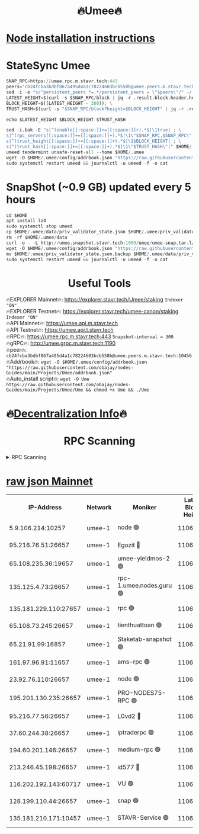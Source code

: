 <h1 align="center"> 🔥Umee🔥</h1>


[Node installation instructions](https://github.com/obajay/nodes-Guides/tree/main/Projects/Umee)
=
# StateSync Umee
```python
SNAP_RPC=https://umee.rpc.m.stavr.tech:443
peers="cb24fcba3bdbf867a495d4a1c78224603bcb558b@umee.peers.m.stavr.tech:10456"
sed -i -e "s/^persistent_peers *=.*/persistent_peers = \"$peers\"/" ~/.umee/config/config.toml
LATEST_HEIGHT=$(curl -s $SNAP_RPC/block | jq -r .result.block.header.height); \
BLOCK_HEIGHT=$((LATEST_HEIGHT - 300)); \
TRUST_HASH=$(curl -s "$SNAP_RPC/block?height=$BLOCK_HEIGHT" | jq -r .result.block_id.hash)

echo $LATEST_HEIGHT $BLOCK_HEIGHT $TRUST_HASH

sed -i.bak -E "s|^(enable[[:space:]]+=[[:space:]]+).*$|\1true| ; \
s|^(rpc_servers[[:space:]]+=[[:space:]]+).*$|\1\"$SNAP_RPC,$SNAP_RPC\"| ; \
s|^(trust_height[[:space:]]+=[[:space:]]+).*$|\1$BLOCK_HEIGHT| ; \
s|^(trust_hash[[:space:]]+=[[:space:]]+).*$|\1\"$TRUST_HASH\"|" $HOME/.umee/config/config.toml
umeed tendermint unsafe-reset-all --home $HOME/.umee
wget -O $HOME/.umee/config/addrbook.json "https://raw.githubusercontent.com/obajay/nodes-Guides/main/Projects/Umee/addrbook.json"
sudo systemctl restart umeed && journalctl -u umeed -f -o cat
```
# SnapShot (~0.9 GB) updated every 5 hours
```python
cd $HOME
apt install lz4
sudo systemctl stop umeed
cp $HOME/.umee/data/priv_validator_state.json $HOME/.umee/priv_validator_state.json.backup
rm -rf $HOME/.umee/data
curl -o - -L http://umee.snapshot.stavr.tech:1000/umee/umee-snap.tar.lz4 | lz4 -c -d - | tar -x -C $HOME/.umee --strip-components 2
wget -O $HOME/.umee/config/addrbook.json "https://raw.githubusercontent.com/obajay/nodes-Guides/main/Projects/Umee/addrbook.json"
mv $HOME/.umee/priv_validator_state.json.backup $HOME/.umee/data/priv_validator_state.json
sudo systemctl restart umeed && journalctl -u umeed -f -o cat
```
 <h1 align="center"> Useful Tools</h1>

🔥EXPLORER Mainnet🔥:      https://explorer.stavr.tech/Umee/staking             `Indexer "ON"` \
🔥EXPLORER Testnet🔥:        https://explorer.stavr.tech/umee-canon/staking      `Indexer "ON"` \
🔥API Mainnet🔥:                   https://umee.api.m.stavr.tech \
🔥API Testnet🔥:                     https://umee.api.t.stavr.tech \
🔥RPC🔥:                           https://umee.rpc.m.stavr.tech:443                     `Snapshot-interval = 300` \
🔥gRPC🔥:                              http://umee.grpc.m.stavr.tech:1190 \
🔥peer🔥:                     `cb24fcba3bdbf867a495d4a1c78224603bcb558b@umee.peers.m.stavr.tech:10456` \
🔥Addrbook🔥:    ```wget -O $HOME/.umee/config/addrbook.json "https://raw.githubusercontent.com/obajay/nodes-Guides/main/Projects/Umee/addrbook.json"``` \
🔥Auto_install script🔥: ```wget -O Ume https://raw.githubusercontent.com/obajay/nodes-Guides/main/Projects/Umee/Ume && chmod +x Ume && ./Ume```

🔥[Decentralization Info](https://github.com/obajay/StateSync-snapshots/tree/main/Projects/Umee/Decentralization)🔥
=

<h1 align="center"> RPC Scanning</h1>

<details>
<summary>RPC Scanning</summary>

<h2 align="center"> We scan nodes in real time every 4 hours. And we provide the final result of RPC endpoints.
We cannot influence the operation of these nodes in any way. </h2>


```python
If Voting Power is higher than 0 --> then the Node is a validator of the network and may be subject to attack and be a potential threat to the chain.
```
```python
We marked such validators with a red symbol
```

</details>

[raw json Mainnet](https://rpc-check.umeem.stavr.tech/umeem/rpc-umeem-result.json)
=



<table><tr><th>IP-Address</th><th>Network</th><th>Moniker</th><th>Latest Block Height</th><th>Earliest Block Height</th><th>Catching Up</th><th>Tx Index</th><th>Voting Power</th><th>Scan Time</th></tr><tr><td>5.9.106.214:10257</td><td>umee-1</td><td>node 🟢</td><td>11065702</td><td>7942001</td><td>False</td><td>on</td><td>0</td><td>2024-03-17T22:58:38.380793448UTC</td></tr><tr><td>95.216.76.51:26657</td><td>umee-1</td><td>Egozit 🔴</td><td>11065710</td><td>8262001</td><td>False</td><td>off</td><td>38818383</td><td>2024-03-17T22:59:22.511186878UTC</td></tr><tr><td>65.108.235.36:19657</td><td>umee-1</td><td>umee-yieldmos-2 🟢</td><td>11065667</td><td>9575548</td><td>False</td><td>on</td><td>0</td><td>2024-03-17T22:55:08.431761877UTC</td></tr><tr><td>135.125.4.73:26657</td><td>umee-1</td><td>rpc-1.umee.nodes.guru 🟢</td><td>11065710</td><td>10691018</td><td>False</td><td>on</td><td>0</td><td>2024-03-17T22:59:22.834714594UTC</td></tr><tr><td>135.181.229.110:27657</td><td>umee-1</td><td>rpc 🟢</td><td>11065675</td><td>10754071</td><td>False</td><td>on</td><td>0</td><td>2024-03-17T22:55:59.811910777UTC</td></tr><tr><td>65.108.73.245:26657</td><td>umee-1</td><td>tienthuattoan 🟢</td><td>11065690</td><td>10787155</td><td>False</td><td>on</td><td>0</td><td>2024-03-17T22:57:23.281612609UTC</td></tr><tr><td>65.21.91.99:16857</td><td>umee-1</td><td>Staketab-snapshot 🟢</td><td>11065691</td><td>10910001</td><td>False</td><td>off</td><td>0</td><td>2024-03-17T22:57:29.866627203UTC</td></tr><tr><td>161.97.96.91:11657</td><td>umee-1</td><td>ams-rpc 🟢</td><td>11065720</td><td>10929930</td><td>False</td><td>on</td><td>0</td><td>2024-03-17T23:00:22.723633494UTC</td></tr><tr><td>23.92.76.110:26657</td><td>umee-1</td><td>node 🟢</td><td>11065730</td><td>10938001</td><td>False</td><td>on</td><td>0</td><td>2024-03-17T23:01:22.313111287UTC</td></tr><tr><td>195.201.130.235:26657</td><td>umee-1</td><td>PRO-NODES75-RPC 🟢</td><td>11065700</td><td>10965700</td><td>False</td><td>on</td><td>0</td><td>2024-03-17T22:58:23.698838133UTC</td></tr><tr><td>95.216.77.56:26657</td><td>umee-1</td><td>L0vd2 🔴</td><td>11065720</td><td>10965720</td><td>False</td><td>off</td><td>38560906</td><td>2024-03-17T23:00:22.468283107UTC</td></tr><tr><td>37.60.244.38:26657</td><td>umee-1</td><td>iptraderpc 🟢</td><td>11065675</td><td>11013104</td><td>False</td><td>on</td><td>0</td><td>2024-03-17T22:55:57.417561195UTC</td></tr><tr><td>194.60.201.146:26657</td><td>umee-1</td><td>medium-rpc 🟢</td><td>11065682</td><td>11013104</td><td>False</td><td>on</td><td>0</td><td>2024-03-17T22:56:39.430103282UTC</td></tr><tr><td>213.246.45.198:26657</td><td>umee-1</td><td>id577 🔴</td><td>11065680</td><td>11029001</td><td>False</td><td>on</td><td>35123625</td><td>2024-03-17T22:56:28.827306234UTC</td></tr><tr><td>116.202.192.143:60717</td><td>umee-1</td><td>VU 🟢</td><td>11065671</td><td>11042001</td><td>False</td><td>off</td><td>0</td><td>2024-03-17T22:55:34.011304786UTC</td></tr><tr><td>128.199.110.44:26657</td><td>umee-1</td><td>snap 🟢</td><td>11065718</td><td>11062648</td><td>False</td><td>off</td><td>0</td><td>2024-03-17T23:00:11.656647291UTC</td></tr><tr><td>135.181.210.171:10457</td><td>umee-1</td><td>STAVR-Service 🟢</td><td>11065713</td><td>11063001</td><td>False</td><td>on</td><td>0</td><td>2024-03-17T22:59:43.776749323UTC</td></tr></table>

